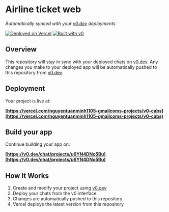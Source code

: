# Airline ticket web

*Automatically synced with your [v0.dev](https://v0.dev) deployments*

[![Deployed on Vercel](https://img.shields.io/badge/Deployed%20on-Vercel-black?style=for-the-badge&logo=vercel)](https://vercel.com/nguyentuanminh1105-gmailcoms-projects/v0-cabs)
[![Built with v0](https://img.shields.io/badge/Built%20with-v0.dev-black?style=for-the-badge)](https://v0.dev/chat/projects/u6YN4DNo5Bu)

## Overview

This repository will stay in sync with your deployed chats on [v0.dev](https://v0.dev).
Any changes you make to your deployed app will be automatically pushed to this repository from [v0.dev](https://v0.dev).

## Deployment

Your project is live at:

**[https://vercel.com/nguyentuanminh1105-gmailcoms-projects/v0-cabs](https://vercel.com/nguyentuanminh1105-gmailcoms-projects/v0-cabs)**

## Build your app

Continue building your app on:

**[https://v0.dev/chat/projects/u6YN4DNo5Bu](https://v0.dev/chat/projects/u6YN4DNo5Bu)**

## How It Works

1. Create and modify your project using [v0.dev](https://v0.dev)
2. Deploy your chats from the v0 interface
3. Changes are automatically pushed to this repository
4. Vercel deploys the latest version from this repository